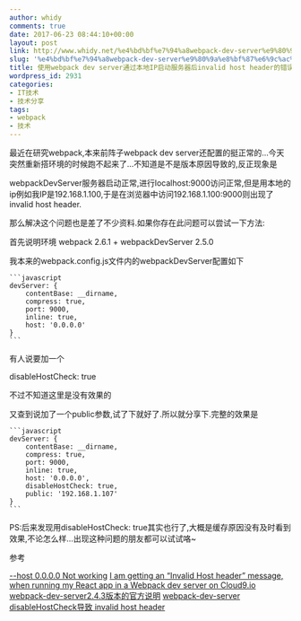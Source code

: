 ```yaml
---
author: whidy
comments: true
date: 2017-06-23 08:44:10+00:00
layout: post
link: http://www.whidy.net/%e4%bd%bf%e7%94%a8webpack-dev-server%e9%80%9a%e8%bf%87%e6%9c%ac%e5%9c%b0ip%e5%90%af%e5%8a%a8%e6%9c%8d%e5%8a%a1%e5%99%a8%e5%90%8einvalid-host-header%e7%9a%84%e9%94%99%e8%af%af%e8%a7%a3%e5%86%b3.html
slug: '%e4%bd%bf%e7%94%a8webpack-dev-server%e9%80%9a%e8%bf%87%e6%9c%ac%e5%9c%b0ip%e5%90%af%e5%8a%a8%e6%9c%8d%e5%8a%a1%e5%99%a8%e5%90%8einvalid-host-header%e7%9a%84%e9%94%99%e8%af%af%e8%a7%a3%e5%86%b3'
title: 使用webpack dev server通过本地IP启动服务器后invalid host header的错误解决办法
wordpress_id: 2931
categories:
- IT技术
- 技术分享
tags:
- webpack
- 技术
---
```


最近在研究webpack,本来前阵子webpack dev server还配置的挺正常的...今天突然重新搭环境的时候跑不起来了...不知道是不是版本原因导致的,反正现象是

webpackDevServer服务器启动正常,进行localhost:9000访问正常,但是用本地的ip例如我IP是192.168.1.100,于是在浏览器中访问192.168.1.100:9000则出现了invalid host header.

那么解决这个问题也是差了不少资料.如果你存在此问题可以尝试一下方法:

首先说明环境 webpack 2.6.1 + webpackDevServer 2.5.0

我本来的webpack.config.js文件内的webpackDevServer配置如下

    
    ```javascript
    devServer: {
        contentBase: __dirname,
        compress: true,
        port: 9000,
        inline: true,
        host: '0.0.0.0'
    }
    ```


有人说要加一个

disableHostCheck: true

不过不知道这里是没有效果的

又查到说加了一个public参数,试了下就好了.所以就分享下.完整的效果是

    
    ```javascript
    devServer: {
        contentBase: __dirname,
        compress: true,
        port: 9000,
        inline: true,
        host: '0.0.0.0',
        disableHostCheck: true,
        public: '192.168.1.107'
    }
    ```


PS:后来发现用disableHostCheck: true其实也行了,大概是缓存原因没有及时看到效果,不论怎么样...出现这种问题的朋友都可以试试咯~

参考

[--host 0.0.0.0 Not working](https://github.com/webpack/webpack-dev-server/issues/882)
[I am getting an “Invalid Host header” message, when running my React app in a Webpack dev server on Cloud9.io](https://stackoverflow.com/questions/43619644/i-am-getting-an-invalid-host-header-message-when-running-my-react-app-in-a-we)
[webpack-dev-server2.4.3版本的官方说明](https://github.com/webpack/webpack-dev-server/releases/tag/v2.4.3)
[webpack-dev-server disableHostCheck导致 invalid host header](https://segmentfault.com/a/1190000009425403)
